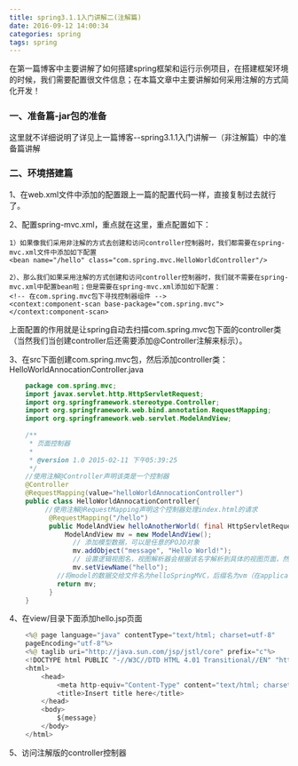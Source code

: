 ```yaml
---
title: spring3.1.1入门讲解二(注解篇)
date: 2016-09-12 14:00:34
categories: spring
tags: spring
---
```

在第一篇博客中主要讲解了如何搭建spring框架和运行示例项目，在搭建框架环境的时候，我们需要配置很文件信息；在本篇文章中主要讲解如何采用注解的方式简化开发！

### 一、准备篇-jar包的准备

这里就不详细说明了详见上一篇博客--spring3.1.1入门讲解一（非注解篇）中的准备篇讲解

### 二、环境搭建篇

1、在web.xml文件中添加的配置跟上一篇的配置代码一样，直接复制过去就行了。 

2、配置spring-mvc.xml，重点就在这里，重点配置如下：

	1）如果像我们采用非注解的方式去创建和访问controller控制器时，我们都需要在spring-mvc.xml文件中添加如下配置
	<bean name="/hello" class="com.spring.mvc.HelloWorldController"/>

	2）、那么我们如果采用注解的方式创建和访问controller控制器时，我们就不需要在spring-mvc.xml中配置bean啦；但是需要在spring-mvc.xml添加如下配置：
	<!-- 在com.spring.mvc包下寻找控制器组件 -->      
	<context:component-scan base-package="com.spring.mvc"></context:component-scan>

上面配置的作用就是让spring自动去扫描com.spring.mvc包下面的controller类（当然我们当创建controller后还需要添加@Controller注解来标示）。

3、在src下面创建com.spring.mvc包，然后添加controller类：HelloWorldAnnocationController.java
```java
	package com.spring.mvc;  
	import javax.servlet.http.HttpServletRequest;  
	import org.springframework.stereotype.Controller;  
	import org.springframework.web.bind.annotation.RequestMapping;  
	import org.springframework.web.servlet.ModelAndView;  
	  
	/** 
	 * 页面控制器 
	 *  
	 * @version 1.0 2015-02-11 下午05:39:25 
	 */  
	//使用注解@Controller声明该类是一个控制器       
	@Controller  
	@RequestMapping(value="helloWorldAnnocationController")  
	public class HelloWorldAnnocationController{  
	     //使用注解@RequestMapping声明这个控制器处理index.html的请求       
	      @RequestMapping("/hello")  
	      public ModelAndView helloAnotherWorld( final HttpServletRequest request){     
	          ModelAndView mv = new ModelAndView();  
	            // 添加模型数据，可以是任意的POJO对象  
	            mv.addObject("message", "Hello World!");  
	            // 设置逻辑视图名，视图解析器会根据该名字解析到具体的视图页面，然后就自动从WebContent/view/下面查找hello.jsp视图页面  
	            mv.setViewName("hello");  
	        //将model的数据交给文件名为helloSpringMVC，后缀名为vm（在applicationContext.xml里面设置）的文件显示       
	        return mv;      
	      }  
	}  

```

4、在view/目录下面添加hello.jsp页面
```java
	<%@ page language="java" contentType="text/html; charset=utf-8"  
    pageEncoding="utf-8"%>  
	<%@ taglib uri="http://java.sun.com/jsp/jstl/core" prefix="c"%>  
	<!DOCTYPE html PUBLIC "-//W3C//DTD HTML 4.01 Transitional//EN" "http://www.w3.org/TR/html4/loose.dtd">  
	<html>  
	    <head>  
	        <meta http-equiv="Content-Type" content="text/html; charset=UTF-8">  
	        <title>Insert title here</title>  
	    </head>  
	    <body>  
	        ${message}  
	    </body>  
	</html>  
```
5、访问注解版的controller控制器
